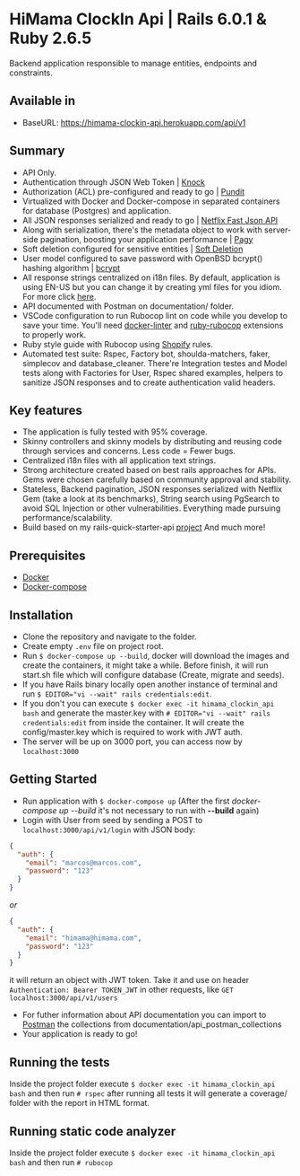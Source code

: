 # HiMama ClockIn Api | Rails 6.0.1 & Ruby 2.6.5

Backend application responsible to manage entities, endpoints and constraints.

## Available in
- BaseURL: https://himama-clockin-api.herokuapp.com/api/v1

## Summary
- API Only.
- Authentication through JSON Web Token | [Knock](https://github.com/nsarno/knock)
- Authorization (ACL) pre-configured and ready to go | [Pundit](https://github.com/varvet/pundit)
- Virtualized with Docker and Docker-compose in separated containers for database (Postgres) and application.
- All JSON responses serialized and ready to go |  [Netflix Fast Json API](https://github.com/Netflix/fast_jsonapi)
- Along with serialization, there's the metadata object to work with server-side pagination, boosting your application performance | [Pagy](https://github.com/ddnexus/pagy)
- Soft deletion configured for sensitive entities | [Soft Deletion](https://github.com/grosser/soft_deletion)
- User model configured to save password with OpenBSD bcrypt() hashing algorithm | [bcrypt](https://github.com/codahale/bcrypt-ruby)
- All response strings centralized on i18n files. By default, application is using EN-US but you can change it by creating yml files for you idiom. For more click [here](https://guides.rubyonrails.org/i18n.html).
- API documented with Postman on documentation/ folder.
- VSCode configuration to run Rubocop lint on code while you develop to save your time. You'll need [docker-linter](https://marketplace.visualstudio.com/items?itemName=henriiik.docker-linter) and [ruby-rubocop](https://marketplace.visualstudio.com/items?itemName=misogi.ruby-rubocop) extensions to properly work.
- Ruby style guide with Rubocop using [Shopify](https://shopify.github.io/ruby-style-guide/rubocop.yml) rules.
- Automated test suite: Rspec, Factory bot, shoulda-matchers, faker, simplecov and database_cleaner. There're Integration testes and Model tests along with Factories for User, Rspec shared examples, helpers to sanitize JSON responses and to create authentication valid headers.

## Key features
- The application is fully tested with 95% coverage.
- Skinny controllers and skinny models by distributing and reusing code through services and concerns. Less code = Fewer bugs.
- Centralized i18n files with all application text strings.
- Strong architecture created based on best rails approaches for APIs. Gems were chosen carefully based on community approval and stability.
- Stateless, Backend pagination, JSON responses serialized with Netflix Gem (take a look at its benchmarks), String search using PgSearch to avoid SQL Injection or other vulnerabilities. Everything made pursuing performance/scalability.
- Build based on my rails-quick-starter-api [project](https://github.com/marcosvieiraftw/rails-api-quick-starter)
And much more!

## Prerequisites
- [Docker](https://docs.docker.com/install/)
- [Docker-compose](https://docs.docker.com/compose/install/)

## Installation
- Clone the repository and navigate to the folder.
- Create empty `.env` file on project root.
- Run `$ docker-compose up --build`, docker will download the images and create the containers, it might take a while. Before finish, it will run start.sh file which will configure database (Create, migrate and seeds).
- If you have Rails binary locally open another instance of terminal and run `$ EDITOR="vi --wait" rails credentials:edit`.
- If you don't you can execute `$ docker exec -it himama_clockin_api bash` and generate the master.key with `# EDITOR="vi --wait" rails credentials:edit` from inside the container. It will create the config/master.key which is required to work with JWT auth.
- The server will be up on 3000 port, you can access now by `localhost:3000`

## Getting Started
- Run application with `$ docker-compose up`
(After the first *docker-compose up --build* it's not necessary to run with **--build** again)
- Login with User from seed by sending a POST to `localhost:3000/api/v1/login` with JSON body:
``` JSON
{
  "auth": {
    "email": "marcos@marcos.com",
    "password": "123"
  }
}
```
<i>or</i></br>
``` JSON
{
  "auth": {
    "email": "himama@himama.com",
    "password": "123"
  }
}
```
it will return an object with JWT token. Take it and use on header `Authentication: Bearer TOKEN_JWT` in other requests, like `GET localhost:3000/api/v1/users`
- For futher information about API documentation you can import to [Postman](https://www.getpostman.com/downloads/) the collections from documentation/api_postman_collections
- Your application is ready to go!

## Running the tests
Inside the project folder execute `$ docker exec -it himama_clockin_api bash` and then run `# rspec` after running all tests it will generate a coverage/ folder with the report in HTML format.

## Running static code analyzer
Inside the project folder execute `$ docker exec -it himama_clockin_api bash` and then run `# rubocop`
